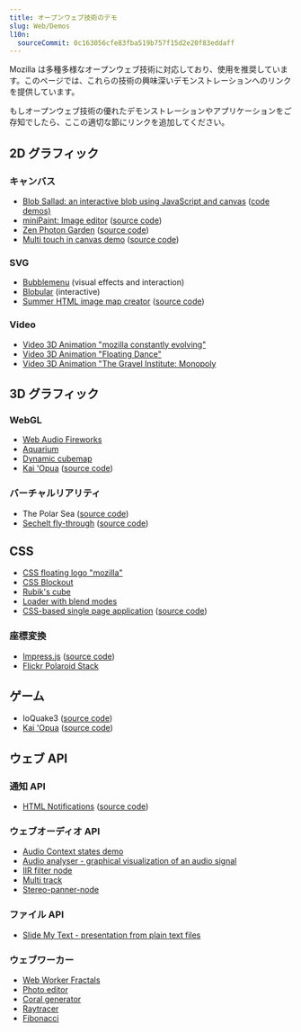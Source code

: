 ```yaml
---
title: オープンウェブ技術のデモ
slug: Web/Demos
l10n:
  sourceCommit: 0c163056cfe83fba519b757f15d2e20f83eddaff
---
```


Mozilla は多種多様なオープンウェブ技術に対応しており、使用を推奨しています。このページでは、これらの技術の興味深いデモンストレーションへのリンクを提供しています。

もしオープンウェブ技術の優れたデモンストレーションやアプリケーションをご存知でしたら、ここの適切な節にリンクを追加してください。

## 2D グラフィック

### キャンバス

- [Blob Sallad: an interactive blob using JavaScript and canvas](https://www.blobsallad.se/) ([code demos)](https://web.archive.org/web/20190807191003/https://blobsallad.se/article/)
- [miniPaint: Image editor](https://viliusle.github.io/miniPaint/) ([source code](https://github.com/viliusle/miniPaint))
- [Zen Photon Garden](https://zenphoton.com) ([source code](https://github.com/scanlime/zenphoton))
- [Multi touch in canvas demo](https://maximumroulette.com/) ([source code](https://github.com/zlatnaspirala/multi-touch-canvas-handler))

### SVG

- [Bubblemenu](https://starkravingfinkle.org/projects/demo/svg-bubblemenu-in-html.xml) (visual effects and interaction)
- [Blobular](https://www.themaninblue.com/experiment/Blobular/) (interactive)
- [Summer HTML image map creator](https://summerstyle.github.io/summer/) ([source code](https://github.com/summerstyle/summer))

### Video

- [Video 3D Animation "mozilla constantly evolving"](https://vimeo.com/172328210)
- [Video 3D Animation "Floating Dance"](https://vimeo.com/173851395)
- [Video 3D Animation "The Gravel Institute: Monopoly](https://vimeo.com/560300715)

## 3D グラフィック

### WebGL

- [Web Audio Fireworks](https://ondras.github.io/fireworks-webgl/)
- [Aquarium](https://webglsamples.org/aquarium/aquarium.html)
- [Dynamic cubemap](https://webglsamples.org/dynamic-cubemap/dynamic-cubemap.html)
- [Kai 'Opua](https://collinhover.github.io/kaiopua/) ([source code](https://github.com/collinhover/kaiopua))

### バーチャルリアリティ

- The Polar Sea ([source code](https://github.com/MozillaReality/polarsea))
- [Sechelt fly-through](http://mozvr.github.io/sechelt/) ([source code](https://github.com/MozillaReality/sechelt))

## CSS

- [CSS floating logo "mozilla"](https://codepen.io/SoftwareRVGdesignS/pen/OXZOWj)
- [CSS Blockout](https://ondras.github.io/blockout/)
- [Rubik's cube](https://ondras.github.io/rubik/)
- [Loader with blend modes](https://codepen.io/equinusocio/full/qjyXPP/)
- [CSS-based single page application](https://dmytsv.github.io/sass-spa/index.html#home) ([source code](https://github.com/dmytsv/sass-spa))

### 座標変換

- [Impress.js](https://impress.js.org/) ([source code](https://github.com/impress/impress.js))
- [Flickr Polaroid Stack](https://ohiodave.com/tests/css2d/flickr.html)

## ゲーム

- IoQuake3 ([source code](https://github.com/klaussilveira/ioquake3.js))
- [Kai 'Opua](https://collinhover.github.io/kaiopua/) ([source code](https://github.com/collinhover/kaiopua))

## ウェブ API

### 通知 API

- [HTML Notifications](https://elfoxero.github.io/html5notifications/) ([source code](https://github.com/elfoxero/html5notifications))

### ウェブオーディオ API

- [Audio Context states demo](https://mdn.github.io/webaudio-examples/audiocontext-states/)
- [Audio analyser - graphical visualization of an audio signal](https://mdn.github.io/webaudio-examples/audio-analyser/)
- [IIR filter node](https://mdn.github.io/webaudio-examples/iirfilter-node/)
- [Multi track](https://mdn.github.io/webaudio-examples/multi-track/)
- [Stereo-panner-node](https://mdn.github.io/webaudio-examples/stereo-panner-node/)

### ファイル API

- [Slide My Text - presentation from plain text files](https://palerdot.in/slide-my-text/)

### ウェブワーカー

- [Web Worker Fractals](https://ondras.github.io/fractal/)
- [Photo editor](https://ondras.github.io/photo/)
- [Coral generator](https://ondras.github.io/coral/)
- [Raytracer](https://nerget.com/rayjs-mt/rayjs.html)
- [Fibonacci](https://mdn.github.io/dom-examples/web-workers/fibonacci-worker/)
